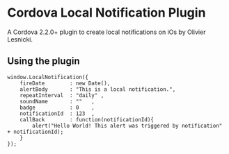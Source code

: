 Cordova Local Notification Plugin
=================================

A Cordova 2.2.0+ plugin to create local notifications on iOs by Olivier Lesnicki.

Using the plugin
----------------

    window.LocalNotification({
        fireDate        : new Date(),
        alertBody       : "This is a local notification.",
        repeatInterval  : "daily" ,
        soundName       : ""   ,
        badge           : 0    ,
        notificationId  : 123  ,
        callBack        : function(notificationId){ 
        	alert("Hello World! This alert was triggered by notification" + notificationId); 
        }    		
    });
